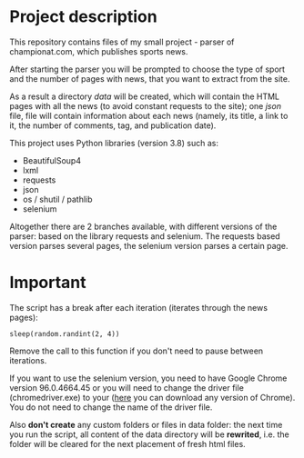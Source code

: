 # Project description
This repository contains files of my small project - parser of championat.com,
which publishes sports news.

After starting the parser you will be prompted to choose the type of sport and the number of pages with news, that you want to extract from the site.

As a result a directory *data* will be created, which will contain the HTML pages
with all the news (to avoid constant requests to the site); one *json* file,
file will contain information about each news (namely, its title, a link to it, the number of comments, tag, and publication date).

This project uses Python libraries (version 3.8) such as:
+ BeautifulSoup4
+ lxml
+ requests
+ json
+ os / shutil / pathlib
+ selenium

Altogether there are 2 branches available, with different versions of the parser: based on the library requests and selenium. The requests based version parses several pages, the selenium version parses a certain page.

# Important
The script has a break after each iteration (iterates through the news pages):
```
sleep(random.randint(2, 4))
```
Remove the call to this function if you don't need to pause between iterations. 

If you want to use the selenium version, you need to have Google Chrome version 96.0.4664.45 or you will need to change the driver file (chromedriver.exe) to your
([here](https://chromedriver.storage.googleapis.com/index.html) you can download any version of Chrome). You do not need to change the name of the driver file.  

Also **don't create** any custom folders or files in data folder: the next time you run the script, all content of the data directory will be **rewrited**, i.e. the folder will be cleared for the next placement of fresh html files.
